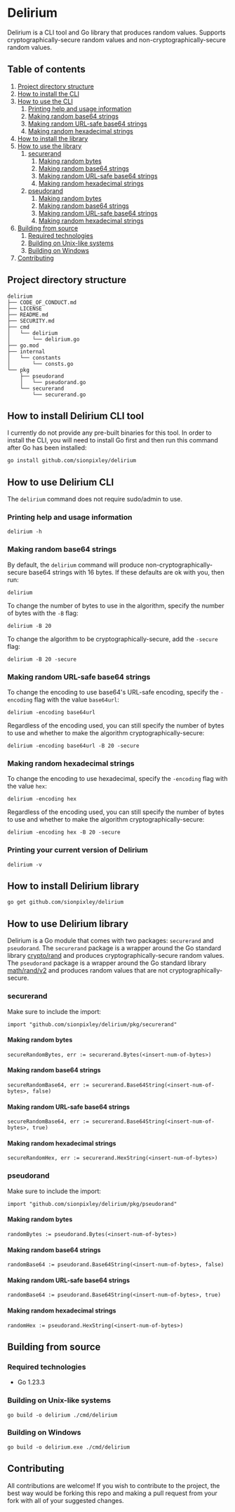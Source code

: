 # Delirium

Delirium is a CLI tool and Go library that produces random values. Supports cryptographically-secure random values and non-cryptographically-secure random values. 

## Table of contents

1. [Project directory structure](#project-directory-structure)
2. [How to install the CLI](#how-to-install-delirium-cli-tool)
3. [How to use the CLI](#how-to-use-delirium-cli)
    1. [Printing help and usage information](#printing-help-and-usage-information)
    2. [Making random base64 strings](#making-random-base64-strings)
    3. [Making random URL-safe base64 strings](#making-random-url-safe-base64-strings)
    4. [Making random hexadecimal strings](#making-random-hexadecimal-strings)
4. [How to install the library](#how-to-install-delirium-library)
5. [How to use the library](#how-to-use-delirium-library)
    1. [securerand](#securerand)
        1. [Making random bytes](#making-random-bytes)
        2. [Making random base64 strings](#making-random-base64-strings-1)
        3. [Making random URL-safe base64 strings](#making-random-url-safe-base64-strings-1)
        4. [Making random hexadecimal strings](#making-random-hexadecimal-strings-1)
    2. [pseudorand](#pseudorand)
        1. [Making random bytes](#making-random-bytes-1)
        2. [Making random base64 strings](#making-random-base64-strings-2)
        3. [Making random URL-safe base64 strings](#making-random-url-safe-base64-strings-2)
        4. [Making random hexadecimal strings](#making-random-hexadecimal-strings-2)
6. [Building from source](#building-from-source)
    1. [Required technologies](#required-technologies)
    2. [Building on Unix-like systems](#building-on-unix-like-systems)
    3. [Building on Windows](#building-on-windows)
7. [Contributing](#contributing)

## Project directory structure

```
delirium
├── CODE_OF_CONDUCT.md
├── LICENSE
├── README.md
├── SECURITY.md
├── cmd
│   └── delirium
│       └── delirium.go
├── go.mod
├── internal
│   └── constants
│       └── consts.go
└── pkg
    ├── pseudorand
    │   └── pseudorand.go
    └── securerand
        └── securerand.go
```

## How to install Delirium CLI tool

I currently do not provide any pre-built binaries for this tool. In order to install the CLI, you will need to install Go first and then run this command after Go has been installed:

`go install github.com/sionpixley/delirium`

## How to use Delirium CLI

The `delirium` command does not require sudo/admin to use.

### Printing help and usage information

`delirium -h`

### Making random base64 strings

By default, the `delirium` command will produce non-cryptographically-secure base64 strings with 16 bytes. If these defaults are ok with you, then run:

`delirium`

To change the number of bytes to use in the algorithm, specify the number of bytes with the `-B` flag:

`delirium -B 20`

To change the algorithm to be cryptographically-secure, add the `-secure` flag:

`delirium -B 20 -secure`

### Making random URL-safe base64 strings

To change the encoding to use base64's URL-safe encoding, specify the `-encoding` flag with the value `base64url`:

`delirium -encoding base64url`

Regardless of the encoding used, you can still specify the number of bytes to use and whether to make the algorithm cryptographically-secure:

`delirium -encoding base64url -B 20 -secure`

### Making random hexadecimal strings

To change the encoding to use hexadecimal, specify the `-encoding` flag with the value `hex`:

`delirium -encoding hex`

Regardless of the encoding used, you can still specify the number of bytes to use and whether to make the algorithm cryptographically-secure:

`delirium -encoding hex -B 20 -secure`

### Printing your current version of Delirium

`delirium -v`

## How to install Delirium library

`go get github.com/sionpixley/delirium`

## How to use Delirium library

Delirium is a Go module that comes with two packages: `securerand` and `pseudorand`. The `securerand` package is a wrapper around the Go standard library [crypto/rand](https://pkg.go.dev/crypto/rand) and produces cryptographically-secure random values. The `pseudorand` package is a wrapper around the Go standard library [math/rand/v2](https://pkg.go.dev/math/rand/v2) and produces random values that are not cryptographically-secure.

### securerand

Make sure to include the import:

`import "github.com/sionpixley/delirium/pkg/securerand"`

#### Making random bytes

`secureRandomBytes, err := securerand.Bytes(<insert-num-of-bytes>)`

#### Making random base64 strings

`secureRandomBase64, err := securerand.Base64String(<insert-num-of-bytes>, false)`

#### Making random URL-safe base64 strings

`secureRandomBase64, err := securerand.Base64String(<insert-num-of-bytes>, true)`

#### Making random hexadecimal strings

`secureRandomHex, err := securerand.HexString(<insert-num-of-bytes>)`

### pseudorand

Make sure to include the import:

`import "github.com/sionpixley/delirium/pkg/pseudorand"`

#### Making random bytes

`randomBytes := pseudorand.Bytes(<insert-num-of-bytes>)`

#### Making random base64 strings

`randomBase64 := pseudorand.Base64String(<insert-num-of-bytes>, false)`

#### Making random URL-safe base64 strings

`randomBase64 := pseudorand.Base64String(<insert-num-of-bytes>, true)`

#### Making random hexadecimal strings

`randomHex := pseudorand.HexString(<insert-num-of-bytes>)`

## Building from source

### Required technologies

- Go 1.23.3

### Building on Unix-like systems

`go build -o delirium ./cmd/delirium`

### Building on Windows

`go build -o delirium.exe ./cmd/delirium`

## Contributing

All contributions are welcome! If you wish to contribute to the project, the best way would be forking this repo and making a pull request from your fork with all of your suggested changes.

